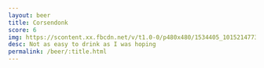 ```yaml
---
layout: beer
title: Corsendonk
score: 6
img: https://scontent.xx.fbcdn.net/v/t1.0-0/p480x480/1534405_10152147734558745_724921108_n.jpg?oh=5bfd45240130f35abf59c8e429f4d7cf&oe=590D27D5
desc: Not as easy to drink as I was hoping
permalink: /beer/:title.html
---
```

